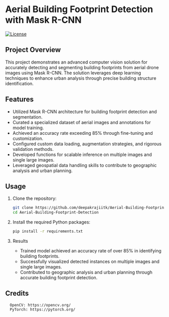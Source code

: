 # Aerial Building Footprint Detection with Mask R-CNN

[![License](https://img.shields.io/badge/License-MIT-blue.svg)](https://opensource.org/licenses/MIT)

## Project Overview

This project demonstrates an advanced computer vision solution for accurately detecting and segmenting building footprints from aerial drone images using Mask R-CNN. The solution leverages deep learning techniques to enhance urban analysis through precise building structure identification.

## Features

- Utilized Mask R-CNN architecture for building footprint detection and segmentation.
- Curated a specialized dataset of aerial images and annotations for model training.
- Achieved an accuracy rate exceeding 85% through fine-tuning and customization.
- Configured custom data loading, augmentation strategies, and rigorous validation methods.
- Developed functions for scalable inference on multiple images and single large images.
- Leveraged geospatial data handling skills to contribute to geographic analysis and urban planning.

## Usage

1. Clone the repository:

   ```bash
   git clone https://github.com/deepakrajiitk/Aerial-Building-Footprint-Detection-with-Mask-R-CNN.git
   cd Aerial-Building-Footprint-Detection

2. Install the required Python packages:

   ```bash
   pip install -r requirements.txt
   ```

3. Results
   - Trained model achieved an accuracy rate of over 85% in identifying building footprints.
   - Successfully visualized detected instances on multiple images and single large images.
   - Contributed to geographic analysis and urban planning through accurate building footprint detection.
  
## Credits

      OpenCV: https://opencv.org/
      PyTorch: https://pytorch.org/
